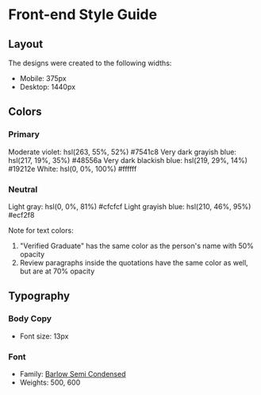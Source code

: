 # Front-end Style Guide

## Layout

The designs were created to the following widths:

- Mobile: 375px
- Desktop: 1440px

## Colors

### Primary

Moderate violet: hsl(263, 55%, 52%) 	#7541c8
Very dark grayish blue: hsl(217, 19%, 35%) 	#48556a
Very dark blackish blue: hsl(219, 29%, 14%) 	#19212e
White: hsl(0, 0%, 100%) 	#ffffff

### Neutral

Light gray: hsl(0, 0%, 81%) 	#cfcfcf
Light grayish blue: hsl(210, 46%, 95%) #ecf2f8

Note for text colors:

1. "Verified Graduate" has the same color as the person's name with 50% opacity
2. Review paragraphs inside the quotations have the same color as well, but are at 70% opacity

## Typography

### Body Copy

- Font size: 13px

### Font

- Family: [Barlow Semi Condensed](https://fonts.google.com/specimen/Barlow+Semi+Condensed)
- Weights: 500, 600
